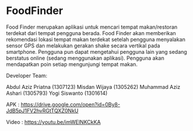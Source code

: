 # FoodFinder
Food Finder merupakan aplikasi untuk mencari tempat makan/restoran terdekat dari tempat pengguna berada. Food Finder akan memberikan rekomendasi lokasi tempat makan terdekat setelah pengguna menyalakan sensor GPS dan melakukan gerakan shake secara vertikal pada smartphone. Pengguna pun dapat mengetahui pengguna lain yang sedang berstatus online (sedang menggunakan aplikasi). Pengguna akan mendapatkan poin setiap mengunjungi tempat makan.

Developer Team:

Abdul Aziz Priatna (1307123)
Misdan Wijaya (1305262)
Muhammad Aziz Ashari (1305793)
Yogi Siswanto (1301614)


APK : https://drive.google.com/open?id=0By8-JdB5pJ1FV2hvRGtTQXZ0NkU

Video : https://youtu.be/imWElNKCkKA
